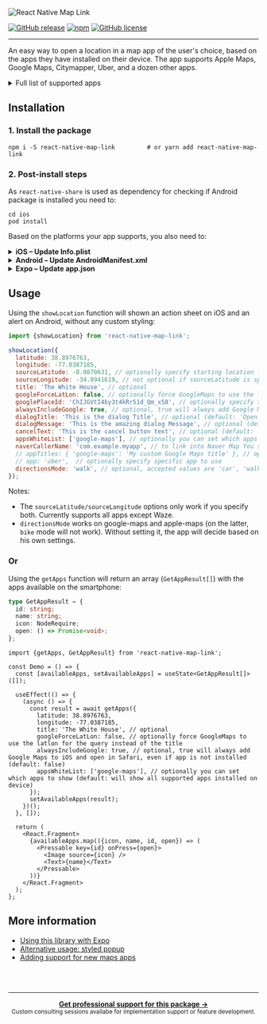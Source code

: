 ![React Native Map Link](https://lowcdn.com/2x/8f2/3ab63c0fe3f9-00fb302c20/banner.svg)

[![GitHub release](https://img.shields.io/npm/v/react-native-map-link.svg)](https://www.npmjs.com/package/react-native-map-link)
[![npm](https://img.shields.io/npm/dm/react-native-map-link.svg)](https://www.npmjs.com/package/react-native-map-link)
[![GitHub license](https://img.shields.io/github/license/flexible-agency/react-native-map-link.svg)](https://github.com/flexible-agency/react-native-map-link/blob/master/LICENSE)

---

An easy way to open a location in a map app of the user's choice, based on the apps they have installed
on their device. The app supports Apple Maps, Google Maps, Citymapper, Uber, and a dozen other apps.

<details>
<summary>Full list of supported apps</summary>

- Apple Maps – `apple-maps`
- Google Maps – `google-maps`
- Citymapper – `citymapper`
- Uber – `uber`
- Lyft – `lyft`
- The Transit App – `transit`
- TruckMap – `truckmap`
- Waze – `waze`
- Yandex.Navi – `yandex`
- Moovit – `moovit`
- Yandex Taxi – `yandex-taxi`
- Yandex Maps – `yandex-maps`
- Kakao Map – `kakaomap`
- Mapy.cz – `mapycz`
- Maps.me – `maps-me`
- OsmAnd - `osmand`
- Gett - `gett`
- Naver Map - `navermap`
- 2GIS - `dgis`
- Liftago - `liftago`
- Petal Maps - `petalmaps` (Android only)

</details>

## Installation

### 1. Install the package

```shell
npm i -S react-native-map-link         # or yarn add react-native-map-link
```

### 2. Post-install steps

As `react-native-share` is used as dependency for checking if Android package is installed you need to:

```shell
cd ios
pod install
```

Based on the platforms your app supports, you also need to:

<details>
<summary><strong>iOS – Update Info.plist</strong></summary>

To allow your app to detect if any of the directions apps are installed, an extra step is required on iOS. Your app needs to provide the `LSApplicationQueriesSchemes` key inside `ios/{my-project}/Info.plist` to specify the URL schemes with which the app can interact.

Just add this in your `Info.plist` depending on which apps you'd like to support. Omitting these might mean that the library can't detect some of the maps apps installed by the user.

```xml
<key>LSApplicationQueriesSchemes</key>
<array>
    <string>comgooglemaps</string>
    <string>citymapper</string>
    <string>uber</string>
    <string>lyft</string>
    <string>transit</string>
    <string>truckmap</string>
    <string>waze</string>
    <string>yandexnavi</string>
    <string>moovit</string>
    <string>yandextaxi</string>
    <string>yandexmaps</string>
    <string>kakaomap</string>
    <string>szn-mapy</string>
    <string>mapsme</string>
    <string>osmandmaps</string>
    <string>gett</string>
    <string>nmap</string>
    <string>dgis</string>
    <string>lftgpas</string>
</array>
```

Using Expo? [Read the instructions](docs/expo.md) to make it work on iOS.

</details>

<details>
<summary><strong>Android – Update AndroidManifest.xml</strong></summary>

When switching to Android 11/Android SDK 30 (i.e. using Expo SDK 41), this library doesn't work out of the box anymore. The reason is the new [Package Visibilty](https://developer.android.com/training/package-visibility) security feature. We'll have to update our `AndroidManifest.xml` to explicitly allow querying for other apps.

You can do so by coping the `<queries>` statement below, and pasting it in the top level of your AndroidManifest (i.e. within the `<manifest> ... </manifest>`).

```xml
<queries>
  <intent>
    <action android:name="android.intent.action.VIEW" />
    <data android:scheme="http"/>
  </intent>
  <intent>
    <action android:name="android.intent.action.VIEW" />
    <data android:scheme="https"/>
  </intent>
  <intent>
    <action android:name="android.intent.action.VIEW" />
    <data android:scheme="geo" />
  </intent>
  <intent>
    <action android:name="android.intent.action.VIEW" />
    <data android:scheme="google.navigation" />
  </intent>
  <intent>
    <action android:name="android.intent.action.VIEW" />
    <data android:scheme="applemaps" />
  </intent>
  <intent>
    <action android:name="android.intent.action.VIEW" />
    <data android:scheme="citymapper" />
  </intent>
  <intent>
    <action android:name="android.intent.action.VIEW" />
    <data android:scheme="uber" />
  </intent>
  <intent>
    <action android:name="android.intent.action.VIEW" />
    <data android:scheme="lyft" />
  </intent>
  <intent>
    <action android:name="android.intent.action.VIEW" />
    <data android:scheme="transit" />
  </intent>
  <intent>
    <action android:name="android.intent.action.VIEW" />
    <data android:scheme="truckmap" />
  </intent>
  <intent>
    <action android:name="android.intent.action.VIEW" />
    <data android:scheme="waze" />
  </intent>
  <intent>
    <action android:name="android.intent.action.VIEW" />
    <data android:scheme="yandexnavi" />
  </intent>
  <intent>
    <action android:name="android.intent.action.VIEW" />
    <data android:scheme="moovit" />
  </intent>
  <intent>
    <action android:name="android.intent.action.VIEW" />
    <data android:scheme="yandexmaps://maps.yandex." />
  </intent>
  <intent>
    <action android:name="android.intent.action.VIEW" />
    <data android:scheme="yandextaxi" />
  </intent>
  <intent>
    <action android:name="android.intent.action.VIEW" />
    <data android:scheme="kakaomap" />
  </intent>
  <intent>
    <action android:name="android.intent.action.VIEW" />
    <data android:scheme="mapycz" />
  </intent>
  <intent>
    <action android:name="android.intent.action.VIEW" />
    <data android:scheme="mapsme" />
  </intent>
  <intent>
    <action android:name="android.intent.action.VIEW" />
    <data android:scheme="osmand.geo" />
  </intent>
  <intent>
    <action android:name="android.intent.action.VIEW" />
    <data android:scheme="gett" />
  </intent>
  <intent>
    <action android:name="android.intent.action.VIEW" />
    <data android:scheme="nmap" />
  </intent>
  <intent>
    <action android:name="android.intent.action.VIEW" />
    <data android:scheme="dgis" />
  </intent>
  <intent>
    <action android:name="android.intent.action.VIEW" />
    <data android:scheme="lftgpas" />
  </intent>
  <intent>
    <action android:name="android.intent.action.VIEW" />
    <data android:scheme="petalmaps" />
  </intent>
</queries>
```

If you're running into a 'unexpected element `<queries>` found in `<manifest>`' error, make sure you have an updated version of Gradle in your `android/build.gradle` file:

```java
classpath("com.android.tools.build:gradle:3.5.4")
```

More info [here](https://stackoverflow.com/a/67383641/1129689).

</details>

<details>
<summary><strong>Expo – Update app.json</strong></summary>

[Read the instructions here](docs/expo.md) to make it work on iOS.

</details>

## Usage

Using the `showLocation` function will shown an action sheet on iOS and an alert on Android, without any custom styling:

```js
import {showLocation} from 'react-native-map-link';

showLocation({
  latitude: 38.8976763,
  longitude: -77.0387185,
  sourceLatitude: -8.0870631, // optionally specify starting location for directions
  sourceLongitude: -34.8941619, // not optional if sourceLatitude is specified
  title: 'The White House', // optional
  googleForceLatLon: false, // optionally force GoogleMaps to use the latlon for the query instead of the title
  googlePlaceId: 'ChIJGVtI4by3t4kRr51d_Qm_x58', // optionally specify the google-place-id
  alwaysIncludeGoogle: true, // optional, true will always add Google Maps to iOS and open in Safari, even if app is not installed (default: false)
  dialogTitle: 'This is the dialog Title', // optional (default: 'Open in Maps')
  dialogMessage: 'This is the amazing dialog Message', // optional (default: 'What app would you like to use?')
  cancelText: 'This is the cancel button text', // optional (default: 'Cancel')
  appsWhiteList: ['google-maps'], // optionally you can set which apps to show (default: will show all supported apps installed on device)
  naverCallerName: 'com.example.myapp', // to link into Naver Map You should provide your appname which is the bundle ID in iOS and applicationId in android.
  // appTitles: { 'google-maps': 'My custom Google Maps title' }, // optionally you can override default app titles
  // app: 'uber',  // optionally specify specific app to use
  directionsMode: 'walk', // optional, accepted values are 'car', 'walk', 'public-transport' or 'bike'
});
```

Notes:

- The `sourceLatitude/sourceLongitude` options only work if you specify both. Currently supports all apps except Waze.
- `directionsMode` works on google-maps and apple-maps (on the latter, `bike` mode will not work). Without setting it, the app will decide based on his own settings.

### Or

Using the `getApps` function will return an array (`GetAppResult[]`) with the apps available on the smartphone:

```ts
type GetAppResult = {
  id: string;
  name: string;
  icon: NodeRequire;
  open: () => Promise<void>;
};
```

```tsx
import {getApps, GetAppResult} from 'react-native-map-link';

const Demo = () => {
  const [availableApps, setAvailableApps] = useState<GetAppResult[]>([]);

  useEffect(() => {
    (async () => {
      const result = await getApps({
        latitude: 38.8976763,
        longitude: -77.0387185,
        title: 'The White House', // optional
        googleForceLatLon: false, // optionally force GoogleMaps to use the latlon for the query instead of the title
        alwaysIncludeGoogle: true, // optional, true will always add Google Maps to iOS and open in Safari, even if app is not installed (default: false)
        appsWhiteList: ['google-maps'], // optionally you can set which apps to show (default: will show all supported apps installed on device)
      });
      setAvailableApps(result);
    })();
  }, []);

  return (
    <React.Fragment>
      {availableApps.map(({icon, name, id, open}) => (
        <Pressable key={id} onPress={open}>
          <Image source={icon} />
          <Text>{name}</Text>
        </Pressable>
      ))}
    </React.Fragment>
  );
};
```

## More information

- [Using this library with Expo](docs/expo.md)
- [Alternative usage: styled popup](docs/popup.md)
- [Adding support for new maps apps](docs/add-app.md)

<br /><br />

---

<div align="center">
	<b>
		<a href="https://schof.co/consulting/?utm_source=flexible-agency/react-native-map-link">Get professional support for this package →</a>
	</b>
	<br>
	<sub>
		Custom consulting sessions availabe for implementation support or feature development.
	</sub>
</div>
